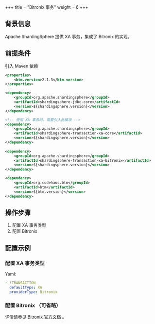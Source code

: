+++
title = "Bitronix 事务"
weight = 6
+++

## 背景信息

Apache ShardingSphere 提供 XA 事务，集成了 Bitronix 的实现。

## 前提条件

引入 Maven 依赖

```xml
<properties>
    <btm.version>2.1.3</btm.version>
</properties>

<dependency>
    <groupId>org.apache.shardingsphere</groupId>
    <artifactId>shardingsphere-jdbc-core</artifactId>
    <version>${shardingsphere.version}</version>
</dependency>

<!-- 使用 XA 事务时，需要引入此模块 -->
<dependency>
    <groupId>org.apache.shardingsphere</groupId>
    <artifactId>shardingsphere-transaction-xa-core</artifactId>
    <version>${shardingsphere.version}</version>
</dependency>
    
<dependency>
    <groupId>org.apache.shardingsphere</groupId>
    <artifactId>shardingsphere-transaction-xa-bitronix</artifactId>
    <version>${shardingsphere.version}</version>
</dependency>

<dependency>
    <groupId>org.codehaus.btm</groupId>
    <artifactId>btm</artifactId>
    <version>${btm.version}</version>
</dependency>
```

## 操作步骤

1. 配置 XA 事务类型
2. 配置 Bitronix

## 配置示例

### 配置 XA 事务类型

Yaml:

```yaml
- !TRANSACTION
  defaultType: XA
  providerType: Bitronix
```

### 配置 Bitronix （可省略）

详情请参见 [Bitronix 官方文档](https://github.com/bitronix/btm/wiki) 。
